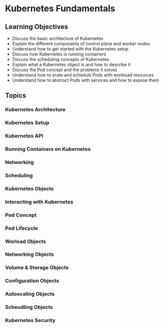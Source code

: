 # Kubernetes Fundamentals

## Learning Objectives

- Discuss the basic architecture of Kubernetes
- Explain the different components of control plane and worker nodes
- Understand how to get started with the Kubernetes setup
- Discuss how Kubernetes is running containers
- Discuss the scheduling concepts of Kubernetes
- Explain what a Kubernetes object is and how to describe it
- Discuss the Pod concept and the problems it solves
- Understand how to scale and schedule Pods with workload resources
- Understand how to abstract Pods with services and how to expose them

## Topics

### Kubernetes Architecture

### Kubernetes Setup

### Kubernetes API

### Running Containers on Kubernetes

### Networking

### Scheduling

### Kubernetes Objects

### Interacting with Kubernetes

### Pod Concept

### Pod Lifecycle

### Worload Objects

### Networking Objects

### Volume & Storage Objects

### Configuration Objects

### Autoscaling Objects

### Scheudling Objects

### Kubernetes Security